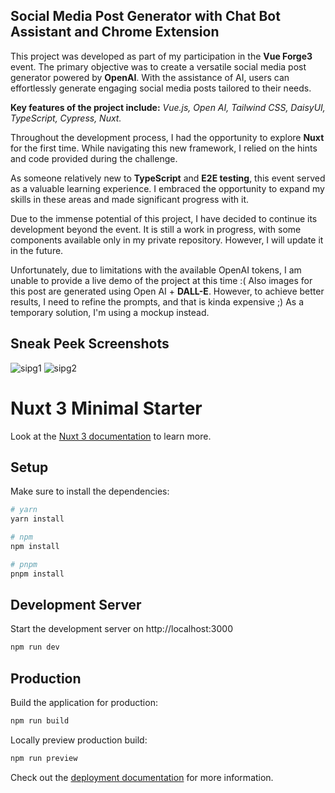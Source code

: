 ## Social Media Post Generator with Chat Bot Assistant and Chrome Extension

This project was developed as part of my participation in the **Vue Forge3** event. The primary objective was to create a versatile social media post generator powered by **OpenAI**. With the assistance of AI, users can effortlessly generate engaging social media posts tailored to their needs.

**Key features of the project include:**
_Vue.js, Open AI, Tailwind CSS, DaisyUI, TypeScript, Cypress, Nuxt._

Throughout the development process, I had the opportunity to explore **Nuxt** for the first time. While navigating this new framework, I relied on the hints and code provided during the challenge.

As someone relatively new to **TypeScript** and **E2E testing**, this event served as a valuable learning experience. I embraced the opportunity to expand my skills in these areas and made significant progress with it.

Due to the immense potential of this project, I have decided to continue its development beyond the event. It is still a work in progress, with some components available only in my private repository. 
However, I will update it in the future.

Unfortunately, due to limitations with the available OpenAI tokens, I am unable to provide a live demo of the project at this time :(
Also images for this post are generated using Open AI + **DALL-E**. However, to achieve better results, I need to refine the prompts, and that is kinda expensive ;) As a temporary solution, I'm using a mockup instead. 

## Sneak Peek Screenshots
![sipg1](https://github.com/MissUsagi/SocialMediaPostGenerator_forge3/assets/99666752/1b207780-3eb6-4be5-bdec-a9b72ce6204a)
![sipg2](https://github.com/MissUsagi/SocialMediaPostGenerator_forge3/assets/99666752/c1ba5957-ad81-41d7-95bf-ec3b29184ad2)


# Nuxt 3 Minimal Starter

Look at the [Nuxt 3 documentation](https://nuxt.com/docs/getting-started/introduction) to learn more.

## Setup

Make sure to install the dependencies:

```bash
# yarn
yarn install

# npm
npm install

# pnpm
pnpm install
```

## Development Server

Start the development server on http://localhost:3000

```bash
npm run dev
```

## Production

Build the application for production:

```bash
npm run build
```

Locally preview production build:

```bash
npm run preview
```

Check out the [deployment documentation](https://nuxt.com/docs/getting-started/deployment) for more information.
